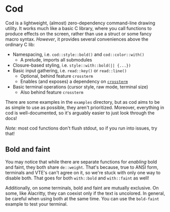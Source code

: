 # Cod

Cod is a lightweight, (almost) zero-dependency command-line drawing utility. It
works much like a basic C library, where you call functions to produce effects
on the screen, rather than use a struct or some fancy macro syntax. *However*,
it provides several conveniences above the ordinary C lib:
- Namespacing, i.e. `cod::style::bold()` and `cod::color::with()`
    - A prelude, imports all submodules
- Closure-based styling, i.e. `style::with::bold(|| {...})`
- Basic input gathering, i.e. `read::key()` or `read::line()`
    - Optional, behind feature `crossterm`
    - Enables (and exposes) a dependency on
      [`crossterm`](https://crates.io/crates/crossterm)
- Basic terminal operations (cursor style, raw mode, terminal size)
    - Also behind feature `crossterm`

There are some examples in the `examples` directory, but as cod aims to be as
simple to use as possible, they aren't prioritized. Moreover, everything in cod
is well-documented, so it's arguably easier to just look through the docs!

*Note:* most cod functions don't flush stdout, so if you run into issues, try that!

## Bold and faint

You may notice that while there are separate functions for *enabling* bold and
faint, they both share `de::weight`. That's because, true to ANSI form,
terminals and VTE's can't agree on it, so we're stuck with only one way to
disable both. That goes for both `with::bold` and `with::faint` as well!

Additionally, on some terminals, bold and faint are mutually exclusive. On
some, like Alacritty, they can coexist only if the text is uncolored. In
general, be careful when using both at the same time. You can use the
`bold-faint` example to test your terminal.

